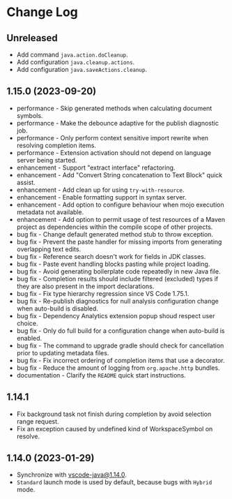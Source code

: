 # Change Log

## Unreleased

- Add command `java.action.doCleanup`.
- Add configuration `java.cleanup.actions`.
- Add configuration `java.saveActions.cleanup`.

## 1.15.0 (2023-09-20)
 * performance - Skip generated methods when calculating document symbols.
 * performance - Make the debounce adaptive for the publish diagnostic job.
 * performance - Only perform context sensitive import rewrite when resolving completion items.
 * performance - Extension activation should not depend on language server being started.
 * enhancement - Support "extract interface" refactoring.
 * enhancement - Add "Convert String concatenation to Text Block" quick assist.
 * enhancement - Add clean up for using `try-with-resource`.
 * enhancement - Enable formatting support in syntax server.
 * enhancement - Add option to configure behaviour when mojo execution metadata not available.
 * enhancement - Add option to permit usage of test resources of a Maven project as dependencies within the compile scope of other projects.
 * bug fix - Change default generated method stub to throw exception.
 * bug fix - Prevent the paste handler for missing imports from generating overlapping text edits.
 * bug fix - Reference search doesn't work for fields in JDK classes.
 * bug fix - Paste event handling blocks pasting while project loading.
 * bug fix - Avoid generating boilerplate code repeatedly in new Java file.
 * bug fix - Completion results should include filtered (excluded) types if they are also present in the import declarations.
 * bug fix - Fix type hierarchy regression since VS Code 1.75.1.
 * bug fix - Re-publish diagnostics for null analysis configuration change when auto-build is disabled.
 * bug fix - Dependency Analytics extension popup shoud respect user choice.
 * bug fix - Only do full build for a configuration change when auto-build is enabled.
 * bug fix - The command to upgrade gradle should check for cancellation prior to updating metadata files.
 * bug fix - Fix incorrect ordering of completion items that use a decorator.
 * bug fix - Reduce the amount of logging from `org.apache.http` bundles.
 * documentation - Clarify the `README` quick start instructions.


## 1.14.1

- Fix background task not finish during completion by avoid selection range
  request.
- Fix an exception caused by undefined kind of WorkspaceSymbol on resolve.

## 1.14.0 (2023-01-29)

- Synchronize with [vscode-java@1.14.0](https://github.com/redhat-developer/vscode-java/tree/v1.14.0).
- `Standard` launch mode is used by default, because bugs with `Hybrid` mode.
